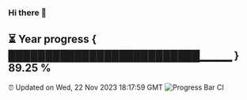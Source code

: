 ### Hi there 👋
⏳ Year progress { ██████████████████████████▁▁▁▁ } 89.25 %
---
⏰ Updated on Wed, 22 Nov 2023 18:17:59 GMT
![Progress Bar CI](https://github.com/liununu/liununu/workflows/Progress%20Bar%20CI/badge.svg)
